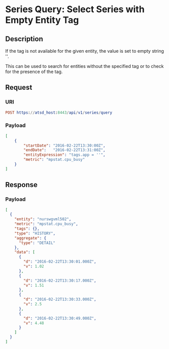 # Series Query: Select Series with Empty Entity Tag

## Description

If the tag is not available for the given entity, the value is set to empty string ''. 

This can be used to search for entities without the specified tag or to check for the presence of the tag.

## Request

### URI

```elm
POST https://atsd_host:8443/api/v1/series/query
```

### Payload

```json
[
    {
        "startDate": "2016-02-22T13:30:00Z",
        "endDate":   "2016-02-22T13:31:00Z",
        "entityExpression": "tags.app = ''",
        "metric": "mpstat.cpu_busy"
    }
]
```

## Response

### Payload

```json
[
  {
    "entity": "nurswgvml502",
    "metric": "mpstat.cpu_busy",
    "tags": {},
    "type": "HISTORY",
    "aggregate": {
      "type": "DETAIL"
    },
    "data": [
      {
        "d": "2016-02-22T13:30:01.000Z",
        "v": 1.02
      },
      {
        "d": "2016-02-22T13:30:17.000Z",
        "v": 1.51
      },
      {
        "d": "2016-02-22T13:30:33.000Z",
        "v": 2.5
      },
      {
        "d": "2016-02-22T13:30:49.000Z",
        "v": 4.48
      }
    ]
  }
]
```
